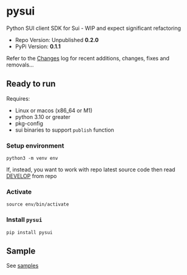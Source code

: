 # pysui

Python SUI client SDK for Sui - WIP and expect significant refactoring

- Repo Version: Unpublished **0.2.0**
- PyPi Version: **0.1.1**

Refer to the [Changes](CHANGELOG.md) log for recent additions, changes, fixes and removals...

## Ready to run
Requires:
 * Linux or macos (x86_64 or M1)
 * python 3.10 or greater
 * pkg-config
 * sui binaries to support `publish` function

### Setup environment
`python3 -m venv env`

If, instead, you want to work with repo latest source code then read [DEVELOP](DEVELOP.md) from repo

### Activate
`source env/bin/activate`

### Install `pysui`
`pip install pysui`

## Sample
See [samples](samples/README.md)
